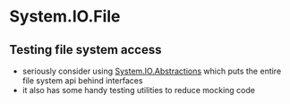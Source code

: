 # System.IO.File

## Testing file system access
- seriously consider using [System.IO.Abstractions](https://github.com/System-IO-Abstractions/System.IO.Abstractions) which puts the entire file system api behind interfaces
- it also has some handy testing utilities to reduce mocking code